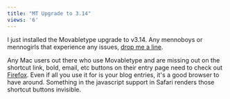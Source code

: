 ```yaml
---
title: "MT Upgrade to 3.14"
views: '6'
---
```

<p>I just installed the Movabletype upgrade to v3.14.  Any mennoboys or mennogirls that experience any issues, <a href="mailto:chris.enns@mac.com">drop me a line</a>.</p>
<p>Any Mac users out there who use Movabletype and are missing out on the shortcut link, bold, email, etc buttons on their entry page need to check out <a href="https://www.spreadfirefox.com/?q=affiliates&amp;id=0&amp;t=76">Firefox</a>.  Even if all you use it for is your blog entries, it's a good browser to have around.  Something in the javascript support in Safari renders those shortcut buttons invisible.</p>
